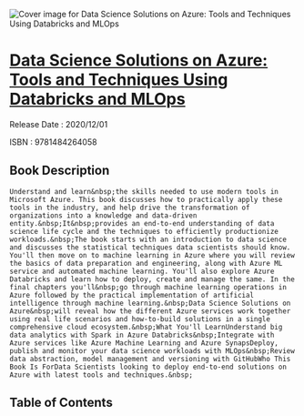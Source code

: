 ![Cover image for Data Science Solutions on Azure: Tools and Techniques Using Databricks and MLOps](https://imgdetail.ebookreading.net/cover/cover/202109/EB9781484264058.jpg)

[Data Science Solutions on Azure: Tools and Techniques Using Databricks and MLOps](https://ebookreading.net/view/book/Data+Science+Solutions+on+Azure%3A+Tools+and+Techniques+Using+Databricks+and+MLOps-EB9781484264058_1.html "Data Science Solutions on Azure: Tools and Techniques Using Databricks and MLOps")
====================================================================================================================

Release Date : 2020/12/01

ISBN : 9781484264058

Book Description
-----------------


    Understand and learn&nbsp;the skills needed to use modern tools in Microsoft Azure. This book discusses how to practically apply these tools in the industry, and help drive the transformation of organizations into a knowledge and data-driven entity.&nbsp;It&nbsp;provides an end-to-end understanding of data science life cycle and the techniques to efficiently productionize workloads.&nbsp;The book starts with an introduction to data science and discusses the statistical techniques data scientists should know. You'll then move on to machine learning in Azure where you will review the basics of data preparation and engineering, along with Azure ML service and automated machine learning. You'll also explore Azure Databricks and learn how to deploy, create and manage the same. In the final chapters you'll&nbsp;go through machine learning operations in Azure followed by the practical implementation of artificial intelligence through machine learning.&nbsp;Data Science Solutions on Azure&nbsp;will reveal how the different Azure services work together using real life scenarios and how-to-build solutions in a single comprehensive cloud ecosystem.&nbsp;What You'll LearnUnderstand big data analytics with Spark in Azure Databricks&nbsp;Integrate with Azure services like Azure Machine Learning and Azure SynapsDeploy, publish and monitor your data science workloads with MLOps&nbsp;Review data abstraction, model management and versioning with GitHubWho This Book Is ForData Scientists looking to deploy end-to-end solutions on Azure with latest tools and techniques.&nbsp;
  

Table of Contents
-----------------

